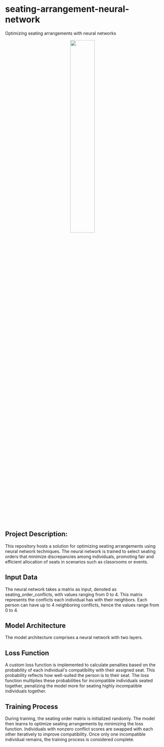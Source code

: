 # seating-arrangement-neural-network
Optimizing seating arrangements with neural networks

<div align="center">
    <img width="40%" src="https://github.com/faezeh-gholamrezaie/seating-arrangement-neural-network/blob/main/EfficientSeating.jpg">
</div>

## Project Description:

This repository hosts a solution for optimizing seating arrangements using neural network techniques. The neural network is trained to select seating orders that minimize discrepancies among individuals, promoting fair and efficient allocation of seats in scenarios such as classrooms or events.

## Input Data
The neural network takes a matrix as input, denoted as seating_order_conflicts, with values ranging from 0 to 4. This matrix represents the conflicts each individual has with their neighbors. Each person can have up to 4 neighboring conflicts, hence the values range from 0 to 4.

## Model Architecture
The model architecture comprises a neural network with two layers.


## Loss Function
A custom loss function is implemented to calculate penalties based on the probability of each individual's compatibility with their assigned seat. This probability reflects how well-suited the person is to their seat. The loss function multiplies these probabilities for incompatible individuals seated together, penalizing the model more for seating highly incompatible individuals together.

## Training Process
During training, the seating order matrix is initialized randomly. The model then learns to optimize seating arrangements by minimizing the loss function. Individuals with nonzero conflict scores are swapped with each other iteratively to improve compatibility. Once only one incompatible individual remains, the training process is considered complete.


